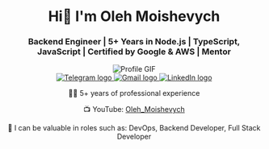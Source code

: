 <h1 align="center">Hi👋 I'm Oleh Moishevych</h1>
<h3 align="center">Backend Engineer | 5+ Years in Node.js | TypeScript, JavaScript | Certified by Google & AWS | Mentor</h3>

<div class="image" align="center">
  <img src="https://qph.cf2.quoracdn.net/main-qimg-c0c2264911d8cd4a688acd0542240f95"
  alt="Profile GIF"
  style="max-width: 100%; height: auto;" />
</div>

<div align="center"> 
  <a href="https://t.me/olehmoishevych" target="_blank">
    <img src="https://img.shields.io/badge/Telegram-2CA5E0?style=for-the-badge&logo=telegram&logoColor=white" alt="Telegram logo"/>
  </a>
  <a href="mailto:olehmoishevych@gmail.com" target="_blank">
    <img src="https://img.shields.io/badge/Gmail-D14836?style=for-the-badge&logo=gmail&logoColor=white" alt="Gmail logo"/>
  </a>
  <a href="https://www.linkedin.com/in/olehmoishevych/" target="_blank">
    <img src="https://img.shields.io/badge/LinkedIn-0077B5?style=for-the-badge&logo=linkedin&logoColor=white" alt="LinkedIn logo"/>
  </a>
</div>

<div align="center">
  <p>👨‍💻 5+ years of professional experience</p>
  <p>📺 YouTube: <a href="https://www.youtube.com/@Oleh_Moishevych" target="_blank">Oleh_Moishevych</a></p>
  <p>🚀 I can be valuable in roles such as: DevOps, Backend Developer, Full Stack Developer</p>
</div>
